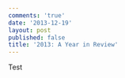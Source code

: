 ```yaml
---
comments: 'true'
date: '2013-12-19'
layout: post
published: false
title: '2013: A Year in Review'
---
```

 Test